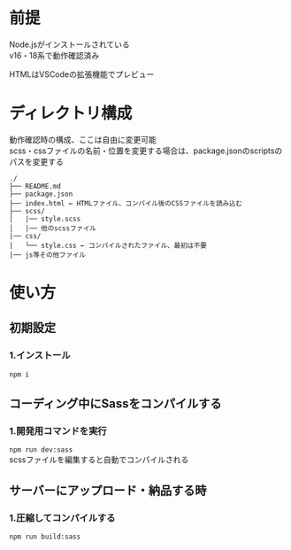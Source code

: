 # 前提
Node.jsがインストールされている  
v16・18系で動作確認済み

HTMLはVSCodeの拡張機能でプレビュー

# ディレクトリ構成
動作確認時の構成、ここは自由に変更可能  
scss・cssファイルの名前・位置を変更する場合は、package.jsonのscriptsのパスを変更する
```
./
├── README.md
├── package.json
├── index.html ← HTMLファイル、コンパイル後のCSSファイルを読み込む
├── scss/
│   |── style.scss
│   |── 他のscssファイル
|── css/
|   └── style.css ← コンパイルされたファイル、最初は不要
|── js等その他ファイル
```

# 使い方
## 初期設定
### 1.インストール
`npm i`

## コーディング中にSassをコンパイルする
### 1.開発用コマンドを実行
`npm run dev:sass`  
scssファイルを編集すると自動でコンパイルされる

## サーバーにアップロード・納品する時
### 1.圧縮してコンパイルする
`npm run build:sass`